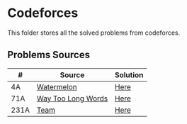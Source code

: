 # Codeforces

This folder stores all the solved problems from codeforces.

## Problems Sources

|    #    | Source | Solution |
| ------- | ------ | -------- |
|   4A    | [Watermelon](https://codeforces.com/problemset/problem/4/A) | [Here](./A/4A.cpp) 
|  71A    | [Way Too Long Words](https://codeforces.com/problemset/problem/71/A) | [Here](./A/71A.cpp)
| 231A    | [Team](https://codeforces.com/problemset/problem/231/A) | [Here](./A/231A.cpp)

